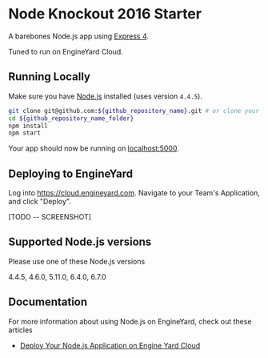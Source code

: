# Node Knockout 2016 Starter

A barebones Node.js app using [Express 4](http://expressjs.com/).

Tuned to run on EngineYard Cloud.

## Running Locally

Make sure you have [Node.js](http://nodejs.org/) installed (uses version `4.4.5`).

```sh
git clone git@github.com:${github_repository_name}.git # or clone your own fork
cd ${github_repository_name_folder}
npm install
npm start
```

Your app should now be running on [localhost:5000](http://localhost:5000/).

## Deploying to EngineYard

Log into <https://cloud.engineyard.com>. Navigate to your Team's Application, and click "Deploy".

[TODO -- SCREENSHOT]


## Supported Node.js versions

Please use one of these Node.js versions

4.4.5, 4.6.0, 5.11.0, 6.4.0, 6.7.0

## Documentation

For more information about using Node.js on EngineYard, check out these articles

- [Deploy Your Node.js Application on Engine Yard Cloud](https://support.cloud.engineyard.com/hc/en-us/articles/205411878-Deploy-Your-Node-js-Application-on-Engine-Yard-Cloud)
